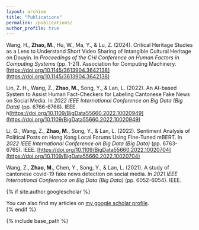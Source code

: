 ```yaml
---
layout: archive
title: "Publications"
permalink: /publications/
author_profile: true
---
```




<!-- # 最后还是手动了，自动搞不定，大不了用 GPT 手动 -->
<!-- {% for post in site.publications reversed %}
  {% include archive-single.html %}
{% endfor %} -->


Wang, H., **Zhao, M.**, Hu, W., Ma, Y., & Lu, Z. (2024). Critical Heritage Studies as a Lens to Understand Short Video Sharing of Intangible Cultural Heritage on Douyin. In *Proceedings of the CHI Conference on Human Factors in Computing Systems* (pp. 1-21). Association for Computing Machinery. [https://doi.org/10.1145/3613904.3642138](https://doi.org/10.1145/3613904.3642138)

Lin, Z. H., Wang, Z., **Zhao, M.**, Song, Y., & Lan, L. (2022). An AI-based System to Assist Human Fact-Checkers for Labeling Cantonese Fake News on Social Media. In *2022 IEEE International Conference on Big Data (Big Data)* (pp. 6766-6768). IEEE. h[https://doi.org/10.1109/BigData55660.2022.10020949](https://doi.org/10.1109/BigData55660.2022.10020949)

Li, G., Wang, Z., **Zhao, M.**, Song, Y., & Lan, L. (2022). Sentiment Analysis of Political Posts on Hong Kong Local Forums Using Fine-Tuned mBERT. In *2022 IEEE International Conference on Big Data (Big Data)* (pp. 6763-6765). IEEE. [https://doi.org/10.1109/BigData55660.2022.10020704](https://doi.org/10.1109/BigData55660.2022.10020704)

Wang, Z., **Zhao, M.**, Chen, Y., Song, Y., & Lan, L. (2021). A study of cantonese covid-19 fake news detection on social media. In *2021 IEEE International Conference on Big Data (Big Data)* (pp. 6052-6054). IEEE.


{% if site.author.googlescholar %}
  <div class="wordwrap">You can also find my articles on <a href="{{site.author.googlescholar}}">my google scholar profile</a>.</div>
{% endif %}

{% include base_path %}